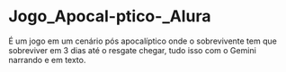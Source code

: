 # Jogo_Apocal-ptico-_Alura
É um jogo em um cenário pós apocalíptico onde o sobrevivente tem que sobreviver em 3 dias até o resgate chegar, tudo isso com o Gemini narrando e em texto.
